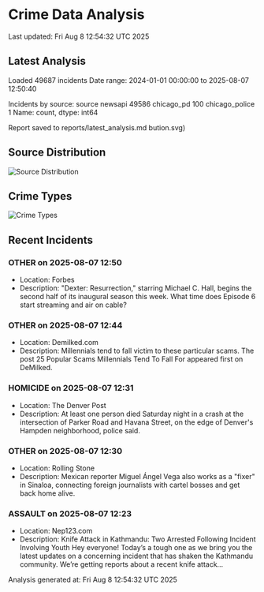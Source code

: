 # Crime Data Analysis
Last updated: Fri Aug  8 12:54:32 UTC 2025

## Latest Analysis

Loaded 49687 incidents
Date range: 2024-01-01 00:00:00 to 2025-08-07 12:50:40

Incidents by source:
source
newsapi           49586
chicago_pd          100
chicago_police        1
Name: count, dtype: int64

Report saved to reports/latest_analysis.md
bution.svg)

## Source Distribution
![Source Distribution](images/source_distribution.svg)

## Crime Types
![Crime Types](images/crime_types.svg)

## Recent Incidents

### OTHER on 2025-08-07 12:50
- Location: Forbes
- Description: "Dexter: Resurrection," starring Michael C. Hall, begins the second half of its inaugural season this week. What time does Episode 6 start streaming and air on cable?


### OTHER on 2025-08-07 12:44
- Location: Demilked.com
- Description: Millennials tend to fall victim to these particular scams. 
The post 25 Popular Scams Millennials Tend To Fall For appeared first on DeMilked.


### HOMICIDE on 2025-08-07 12:31
- Location: The Denver Post
- Description: At least one person died Saturday night in a crash at the intersection of Parker Road and Havana Street, on the edge of Denver's Hampden neighborhood, police said.


### OTHER on 2025-08-07 12:30
- Location: Rolling Stone
- Description: Mexican reporter Miguel Ángel Vega also works as a "fixer" in Sinaloa, connecting foreign journalists with cartel bosses and get back home alive.


### ASSAULT on 2025-08-07 12:23
- Location: Nep123.com
- Description: Knife Attack in Kathmandu: Two Arrested Following Incident Involving Youth Hey everyone! Today’s a tough one as we bring you the latest updates on a concerning incident that has shaken the Kathmandu community. We’re getting reports about a recent knife attack…

Analysis generated at: Fri Aug  8 12:54:32 UTC 2025
